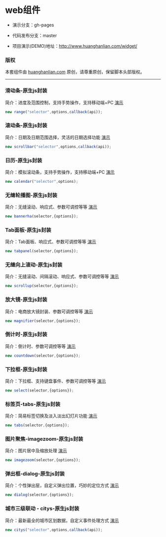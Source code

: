 # web组件

- 演示分支：gh-pages

- 代码发布分支：master

- 项目演示(DEMO)地址：http://www.huanghanlian.com/widget/

### 版权
本套组件由 [huanghanlian.com](http://www.huanghanlian.com/) 原创，请尊重原创，保留脚本头部版权。


---

### 滑动条-原生js封装
简介：进度及范围控制，支持手势操作，支持移动端+PC
[演示](http://www.huanghanlian.com/widget/range/)
```javascript
new range("selector",options,callback(api));
```

### 滚动条-原生js封装
简介：日期及日期范围选择，灵活的日期选择功能
[演示](http://www.huanghanlian.com/widget/calendar/)
```javascript
new scrollbar("selector",options,callback(api));
```

### 日历-原生js封装
简介：模拟滚动条，支持手势操作，支持移动端+PC
[演示](http://www.huanghanlian.com/widget/scrollbar/)
```javascript
new calendar("selector",options);
```

### 无缝轮播图-原生js封装
简介：无缝滚动、响应式、参数可调控等等
[演示](http://www.huanghanlian.com/widget/bannerha/)
```javascript
new bannerha(selector,{options});
```


### Tab面板-原生js封装
简介：Tab面板、响应式、参数可调控等等
[演示](http://www.huanghanlian.com/widget/tabpanel/)
```javascript
new tabpanel(selector,{options});
```


### 无缝向上滚动-原生js封装
简介：无缝滚动、间隔滚动、响应式、参数可调控等等
[演示](http://www.huanghanlian.com/widget/scrollup/)
```javascript
new scrollup(selector,{options});
```



### 放大镜-原生js封装
简介：电商放大镜封装、参数可调控等等
[演示](http://www.huanghanlian.com/widget/magnifier/)
```javascript
new magnifier(selector,{options});
```

### 倒计时-原生js封装
简介：倒计时、参数可调控等等
[演示](http://www.huanghanlian.com/widget/countdown/)
```javascript
new countdown(selector,{options});
```

### 下拉框-原生js封装
简介：下拉框、支持键盘事件、参数可调控等等
[演示](http://www.huanghanlian.com/widget/select/)
```javascript
new select(selector,{options});
```

### 标签页-tabs-原生js封装
简介：简易标签切换及淡入淡出幻灯片功能
[演示](http://www.huanghanlian.com/widget/tabs/)
```javascript
new tabs(selector,{options});
```

### 图片聚焦-imagezoom-原生js封装
简介：图片居中及缩放处理
[演示](http://www.huanghanlian.com/widget/imagezoom/)
```javascript
new imagezoom(selector,{options});
```

### 弹出框-dialog-原生js封装
简介：个性弹出层，自定义弹出位置，巧妙的定位方式
[演示](http://www.huanghanlian.com/widget/dialog/)
```javascript
new dialog(selector,{options});
```

### 城市三级联动 - citys-原生js封装
简介：最新最全的城市区划数据，自定义事件处理方式
[演示](http://www.huanghanlian.com/widget/citys/)
```javascript
new citys("selector",options,callback(api));
```
